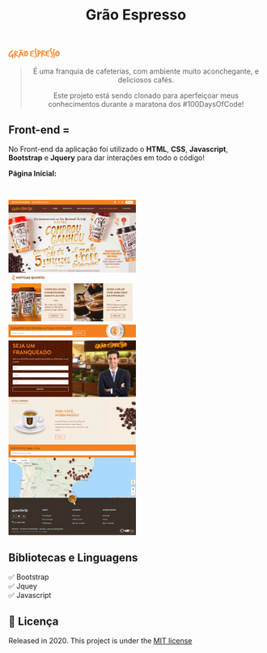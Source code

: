 <h1 align="center">Grão Espresso</h1> 

<img src="./images/logo-esticada.png" width="20%" style="max-width:100%;margin-top:30px;"></a><br>

<blockquote align="center">
É uma franquia de cafeterias, com ambiente muito aconchegante, e deliciosos cafés.<br> 

Este projeto está sendo clonado para aperfeiçoar meus conhecimentos durante a maratona dos #100DaysOfCode!</blockquote>


## Front-end =

No Front-end da aplicação foi utilizado o **HTML**, **CSS**, **Javascript**, **Bootstrap** e **Jquery** para dar interações em todo o código! 

**Página Inicial:**

<img src="./images/done.jpg" width="50%" style="max-width:100%;margin-top:30px;"></a><br>


## Bibliotecas e Linguagens


✅ Bootstrap<br>
✅ Jquey <br>
✅ Javascript<br>


## <a id="licenca"></a> 🍏 Licença

Released in 2020. This project is under the [MIT license](https://nodejs.org/en/download/) 
<br>
<br> 

